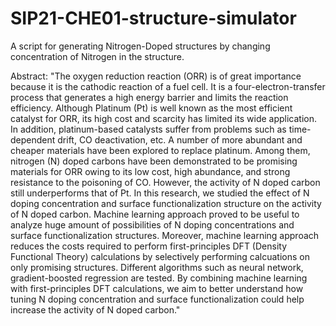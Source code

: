 # SIP21-CHE01-structure-simulator
A script for generating Nitrogen-Doped structures by changing concentration of Nitrogen in the structure.

Abstract:
"The oxygen reduction reaction (ORR) is of great importance because it is the cathodic reaction of a fuel cell. It is a four-electron-transfer process that generates a high energy barrier and limits the reaction efficiency. Although Platinum (Pt) is well known as the most efficient catalyst for ORR, its high cost and scarcity has limited its wide application. In addition, platinum-based catalysts suffer from problems such as time-dependent drift, CO deactivation, etc. A number of more abundant and cheaper materials have been explored to replace platinum. Among them, nitrogen (N) doped carbons have been demonstrated to be promising materials for ORR owing to its low cost, high abundance, and strong resistance to the poisoning of CO. However, the activity of N doped carbon still underperforms that of Pt. In this research, we studied the effect of N doping concentration and surface functionalization structure on the activity of N doped carbon. Machine learning approach proved to be useful to analyze huge amount of possibilities of N doping concentrations and surface functionalization structures. Moreover, machine learning approach reduces the costs required to perform first-principles DFT (Density Functional Theory) calculations by selectively performing calcuations on only promising structures. Different algorithms such as neural network, gradient-boosted regression are tested. By combining machine learning with first-principles DFT calculations, we aim to better understand how tuning N doping concentration and surface functionalization could help increase the activity of N doped carbon."
